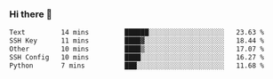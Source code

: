 ### Hi there 👋

<!--START_SECTION:waka-->

```txt
Text         14 mins         ██████░░░░░░░░░░░░░░░░░░░   23.63 %
SSH Key      11 mins         ████▓░░░░░░░░░░░░░░░░░░░░   18.44 %
Other        10 mins         ████▒░░░░░░░░░░░░░░░░░░░░   17.07 %
SSH Config   10 mins         ████░░░░░░░░░░░░░░░░░░░░░   16.27 %
Python       7 mins          ███░░░░░░░░░░░░░░░░░░░░░░   11.68 %
```

<!--END_SECTION:waka-->
